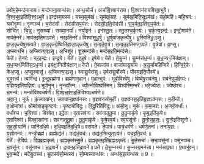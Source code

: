 

  
प्रवो॑म॒हेमन्द॑मानाय। मन्द॑माना॒यान्ध॑स:। अन्ध॒सोर्च॑। अर्चा॑वि॒श्वान॑राय। वि॒श्वान॑रायविश्वा॒भुवे॑। वि॒श्व॒भुव॒इति॑वि॒श्व॒ऽभुवे॑॥ इन्द्र॑स्य॒यस्य॑। यस्य॒सुम॑खं। सुम॑खं॒सह॑:। सुम॑ख॒मिति॒सुऽम॑खं। सहो॒महि॑। महि॒श्रव॑:। श्रवो॑नृ॒म्णं। नृ॒म्णञ्च॑। च॒रोद॑सी। रोद॑सीसप॒र्यत॑:। रोद॑सी॒इति॒रोद॑सी। स॒प॒र्यत॒इति॑स॒प॒र्यत॑:॥  
सोचि॑त्। चि॒न्नु। नुसख्या॑। सख्या॒नर्या॑। नर्या॒इन॑:। इन॑स्तु॒त:। स्तु॒तश्च॒र्कृत्य॑:। च॒र्कृत्य॒इन्द्र॑:। इन्द्रो॒माव॑ते। माव॑ते॒नरे॑। माव॑त॒इति॒माऽव॑ते। नर॒इति॒नरे॑॥ विश्वा॑सुधू॒र्षु। धू॒र्षुवा॑ज॒कृत्ये॑षु। धू॒स्विति॑धू॒:ऽसु। वा॒ज॒कृत्ये॑षुसत्पते। वा॒ज॒कृत्ये॒ष्विति॑वा॒ज॒ऽकृत्ये॑षु। स॒त्प॒ते॒वृ॒त्रे। स॒त्प॒त॒इति॑सत्ऽपते। वृ॒त्रेवा॑। वा॒प्सु। अ॒प्स्व१॒॑भि। अ॒प्स्वित्य॒प्ऽसु। अ॒भिशू॑र। शू॒र॒मन्द॑से। मन्द॑स॒इति॒मन्द॑से॥  
केते॑। ते॒नर॑:। नर॒इन्द्र॑:। इन्द्र॒ये। येते॑। त॒इ॒षे। इ॒षेये। येते॑। ते॒सु॒म्नं। सु॒म्नंस॑ध॒न्यं॑। स॒ध॒न्य१॒॑मिय॑क्षान्। स॒ध॒न्य१॒॑मिति॑स॒ऽध॒न्यं॑। इय॑क्षा॒नितीय॑क्षान्॥ केते॑। ते॒वाजा॑य। वाजा॑यासु॒र्या॑य। अ॒सु॒र्या॑यहिन्विरे। हि॒न्वि॒रे॒के। केअ॒प्सु। अ॒प्सुस्वासु॑। अ॒प्स्वित्य॒प्ऽसु। स्वासू॒र्वरा॑सु। उ॒र्वरा॑सु॒पौंस्ये॑। पौंस्य॒इति॒पौंस्ये॑॥  
भुव॒स्त्वं। त्वमि॑न्द्र। इ॒न्द्र॒ब्रह्म॑णा। ब्रह्म॑णाम॒हान्। म॒हान्भुव॑:। भुवो॒विश्वे॑षु। विष्वे॑षु॒सव॑नेषु। सव॑नेषुय॒ज्ञिय॑:। य॒ज्ञिय॒इति॑य॒ज्ञिय॑:॥ भुवो॒नॄन्। नॄन्च्यौ॒त्न:। च्यौ॒त्नोविश्व॑स्मिन्। विश्व॑स्मि॒न्भरे॑। भरे॒ज्येष्ठ॑:। ज्येष्ठ॑श्च। च॒मन्त्र॑:। मन्त्रो॑विश्वचर्षणे। वि॒श्व॒च॒र्ष॒ण॒इति॑विश्वऽचर्षणे॥  
अवा॒नु। नुकं॑। कं॒ज्याया॑न्। ज्याया॑न्य॒ज्ञव॑नस:। य॒ज्ञव॑नसोम॒हीं। य॒ज्ञव॑नस॒इति॑य॒ज्ञऽव॑नस:। म॒हीन्ते॑। त॒ओमा॑त्रां। ओमा॑त्राङ्कृ॒ष्टय॑:। कृ॒ष्टयो॑विदु:। वि॒दु॒रिति॑विदु:॥ असो॒नु। नुकं॑। क॒म॒जर॑:। अ॒जरो॒वर्धा॑:। वर्धा॑श्च। च॒विश्वा॑। विश्वेत्। इदे॒ता। ए॒तासव॑ना। सव॑नातूतु॒मा। तू॒तु॒माकृ॑षे। कृ॒ष॒इति॑कृषे॥  
ए॒ताविश्वा॑। विश्वा॒सव॑ना। सव॑नातूतु॒मा। तू॒तु॒माकृ॑षे। कृ॒षे॒स्व॒यं। स्व॒यंसू॑नो। सू॒नो॒स॒ह॒स॒:। सू॒नो॒इति॑सूनो। स॒ह॒सो॒यानि॑। यानि॑दधि॒षे। द॒धि॒षइति॑द॒धि॒षे॥ वरा॑यते। ते॒पात्रं॑। पात्रं॒धर्म॑णे। धर्म॑णे॒तना॑। तना॑य॒ज्ञ:। य॒ज्ञोमन्त्र॑:। मन्त्रो॒ब्रह्म॑। ब्रह्मोद्य॑तं। उद्य॑तं॒वच॑:। उद्य॑त॒मित्युत्ऽय॑तं। वच॒इति॒वच॑:॥  
येते॑। ते॒विप्र॑:। वि॒प्र॒ब्र॒ह्म॒कृत॑:। ब्र॒ह्म॒कृत॑स्सु॒ते। ब्र॒ह्म॒कृत॒इति॑ब्र॒ह्म॒ऽकृतः॑। सु॒तेसचा॑। सचा॒वसू॑नां। वसू॑नाञ्च। च॒वसु॑न:। वसु॑नश्च। च॒दा॒वने॑। दा॒वन॒इति॑दा॒वने॑॥ प्रते॑। ते॒सु॒म्नस्य॑। सु॒म्नस्य॒मन॑सा। मन॑साप॒था। प॒थाभु॑वन्। भु॒व॒न्मदे॑। मदे॑सु॒तस्य॑। सु॒तस्य॑सो॒म्यस्य॑। सो॒म्यस्यान्ध॑स:। अन्ध॑स॒इत्यन्ध॑स:॥ 9 ॥  
